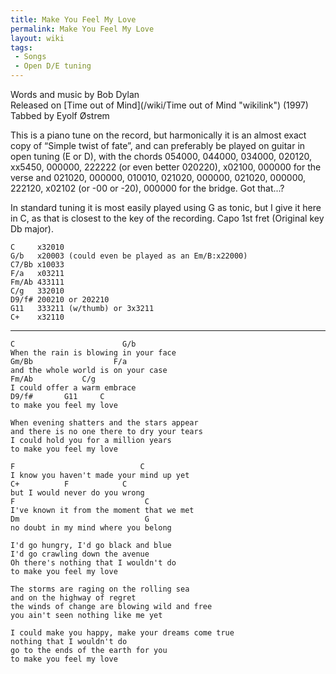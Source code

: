 ```yaml
---
title: Make You Feel My Love
permalink: Make You Feel My Love
layout: wiki
tags:
 - Songs
 - Open D/E tuning
---
```


Words and music by Bob Dylan  
Released on [Time out of Mind](/wiki/Time out of Mind "wikilink") (1997)  
Tabbed by Eyolf Østrem

This is a piano tune on the record, but harmonically it is an almost
exact copy of “Simple twist of fate”, and can preferably be played on
guitar in open tuning (E or D), with the chords 054000, 044000, 034000,
020120, xx5450, 000000, 222222 (or even better 020220), x02100, 000000
for the verse and 021020, 000000, 010010, 021020, 000000, 021020,
000000, 222120, x02102 (or -00 or -20), 000000 for the bridge. Got
that...?

In standard tuning it is most easily played using G as tonic, but I give
it here in C, as that is closest to the key of the recording. Capo 1st
fret (Original key Db major).

    C     x32010
    G/b   x20003 (could even be played as an Em/B:x22000)
    C7/Bb x10033
    F/a   x03211
    Fm/Ab 433111
    C/g   332010
    D9/f# 200210 or 202210
    G11   333211 (w/thumb) or 3x3211
    C+    x32110

* * * * *

    C                        G/b
    When the rain is blowing in your face
    Gm/Bb                  F/a
    and the whole world is on your case
    Fm/Ab           C/g
    I could offer a warm embrace
    D9/f#       G11     C
    to make you feel my love

    When evening shatters and the stars appear
    and there is no one there to dry your tears
    I could hold you for a million years
    to make you feel my love

    F                            C
    I know you haven't made your mind up yet
    C+          F            C
    but I would never do you wrong
    F                             C
    I've known it from the moment that we met
    Dm                            G
    no doubt in my mind where you belong

    I'd go hungry, I'd go black and blue
    I'd go crawling down the avenue
    Oh there's nothing that I wouldn't do
    to make you feel my love

    The storms are raging on the rolling sea
    and on the highway of regret
    the winds of change are blowing wild and free
    you ain't seen nothing like me yet

    I could make you happy, make your dreams come true
    nothing that I wouldn't do
    go to the ends of the earth for you
    to make you feel my love
